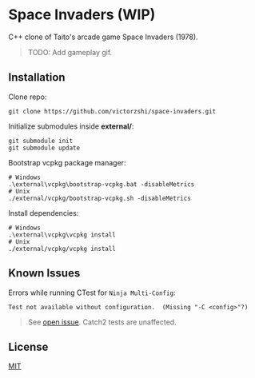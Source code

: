 # Space Invaders (WIP)

C++ clone of Taito's arcade game Space Invaders (1978).

> TODO: Add gameplay gif.

## Installation

Clone repo:
```
git clone https://github.com/victorzshi/space-invaders.git
```

Initialize submodules inside **external/**:
```
git submodule init
git submodule update
```

Bootstrap vcpkg package manager:
```
# Windows
.\external\vcpkg\bootstrap-vcpkg.bat -disableMetrics
# Unix
./external/vcpkg/bootstrap-vcpkg.sh -disableMetrics
```

Install dependencies:
```
# Windows
.\external\vcpkg\vcpkg install
# Unix
./external/vcpkg/vcpkg install
```

## Known Issues

Errors while running CTest for `Ninja Multi-Config`:

```
Test not available without configuration.  (Missing "-C <config>"?)
```

> See [open issue](https://gitlab.kitware.com/cmake/cmake/-/issues/20283). Catch2 tests are unaffected.

## License

[MIT](https://choosealicense.com/licenses/mit/)
